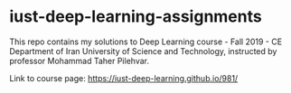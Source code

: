 # iust-deep-learning-assignments
This repo contains my solutions to Deep Learning course - Fall 2019 - CE Department of Iran University of Science and Technology, instructed by professor Mohammad Taher Pilehvar.

Link to course page: https://iust-deep-learning.github.io/981/

